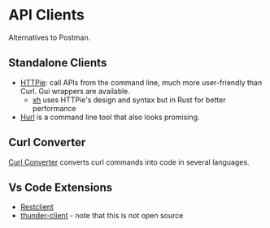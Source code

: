 
# API Clients

Alternatives to Postman.

## Standalone Clients

- [HTTPie](https://httpie.io/docs): call APIs from the command line, much more user-friendly than Curl. Gui wrappers are available.
  - [xh](https://github.com/ducaale/xh) uses HTTPie's design and syntax but in Rust for better performance
- [Hurl](https://hurl.dev/) is a command line tool that also looks promising.

## Curl Converter

[Curl Converter](https://curlconverter.com/) converts curl commands into code in several languages.

## Vs Code Extensions

- [Restclient](https://github.com/Huachao/vscode-restclient)
- [thunder-client](https://marketplace.visualstudio.com/items?itemName=rangav.vscode-thunder-client) - note that this is not open source
